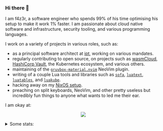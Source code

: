 ### Hi there 👋

I am f4z3r, a software engineer who spends 99% of his time optimising his setup to make it work 1%
faster. I am passionate about cloud native software and infrastructure, security tooling, and
various programming languages.

I work on a variety of projects in various roles, such as:

- as a principal software architect at [ipt](https://ipt.ch/en/), working on various mandates.
- regularly contributing to open source, on projects such as
  [wasmCloud](https://github.com/wasmCloud/wasmCloud),
  [HashiCorp Vault](https://github.com/hashicorp/vault), the Kubernetes ecosystem, and various
  others.
- maintaining of the [`gruvbox-material.nvim`](https://github.com/f4z3r/gruvbox-material.nvim)
  NeoVim plugin.
- writing of a couple Lua tools and libraries such as [`sofa`](https://github.com/f4z3r/sofa),
  [`luatext`](https://github.com/f4z3r/luatext), [`luatables`](https://github.com/f4z3r/luatables),
  and [`luakube`](https://github.com/f4z3r/luakube).
- hacking away on my [NixOS setup](https://github.com/f4z3r/nix).
- preaching on split keyboards, NeoVim, and other pretty useless but incredibly fun things to anyone
  what wants to led me their ear.

I am okay at:

<p align="center">
  <a href="https://skillicons.dev">
    <img src="https://skillicons.dev/icons?i=neovim,kubernetes,docker,git,lua,go,nix,rust,py" />
  </a>
</p>

<details>
  <summary>Some stats:</summary>

  <a href="https://github.com/f4z3r">
    <img align="center" src="https://github-readme-stats.vercel.app/api?username=f4z3r&show_icons=True&theme=dark&include_all_commits=True&count_private=True" />
  </a>
  <a href="https://github.com/f4z3r">
    <img align="center" src="https://github-readme-stats.vercel.app/api/top-langs/?username=f4z3r&theme=dark&langs_count=8&layout=compact" />
  </a>
</details>
